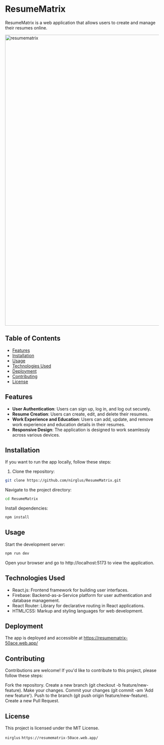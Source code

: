 # ResumeMatrix

ResumeMatrix is a web application that allows users to create and manage their resumes online.

<img width="949" alt="resumematrix" src="https://github.com/nirglus/ResumeMatrix/assets/119694737/05ede50c-313d-44ff-afa1-38e8ff80517c">

## Table of Contents

- [Features](#features)
- [Installation](#installation)
- [Usage](#usage)
- [Technologies Used](#technologies-used)
- [Deployment](#deployment)
- [Contributing](#contributing)
- [License](#license)

## Features

- **User Authentication**: Users can sign up, log in, and log out securely.
- **Resume Creation**: Users can create, edit, and delete their resumes.
- **Work Experience and Education**: Users can add, update, and remove work experience and education details in their resumes.
- **Responsive Design**: The application is designed to work seamlessly across various devices.

## Installation

If you want to run the app locally, follow these steps:

1. Clone the repository:

```bash
git clone https://github.com/nirglus/ResumeMatrix.git
````

Navigate to the project directory:
````bash
cd ResumeMatrix
````
Install dependencies:
````bash
npm install
````
## Usage
Start the development server:
````bash
npm run dev
````
Open your browser and go to http://localhost:5173 to view the application.

## Technologies Used
- React.js: Frontend framework for building user interfaces.
- Firebase: Backend-as-a-Service platform for user authentication and database management.
- React Router: Library for declarative routing in React applications.
- HTML/CSS: Markup and styling languages for web development.

## Deployment
The app is deployed and accessible at https://resumematrix-50ace.web.app/

## Contributing
Contributions are welcome! If you'd like to contribute to this project, please follow these steps:

Fork the repository.
Create a new branch (git checkout -b feature/new-feature).
Make your changes.
Commit your changes (git commit -am 'Add new feature').
Push to the branch (git push origin feature/new-feature).
Create a new Pull Request.

## License
This project is licensed under the MIT License.

`nirglus` `https://resumematrix-50ace.web.app/`
